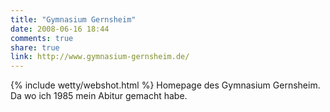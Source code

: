 ```yaml
---
title: "Gymnasium Gernsheim"
date: 2008-06-16 18:44
comments: true
share: true
link: http://www.gymnasium-gernsheim.de/
---
```

{% include wetty/webshot.html %} Homepage des Gymnasium Gernsheim. Da wo ich 1985 mein Abitur gemacht habe.
